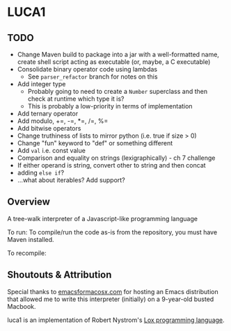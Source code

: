 # LUCA1

## TODO
- Change Maven build to package into a jar with a well-formatted name, create shell script acting as executable (or, maybe, a C executable)
- Consolidate binary operator code using lambdas
  - See `parser_refactor` branch for notes on this
- Add integer type
  - Probably going to need to create a `Number` superclass and then check at runtime which type it is?
  - This is probably a low-priority in terms of implementation
- Add ternary operator
- Add modulo, +=, -=, *=, /=, %=
- Add bitwise operators
- Change truthiness of lists to mirror python (i.e. true if size > 0)
- Change "fun" keyword to "def" or something different
- Add `val` i.e. const value
- Comparison and equality on strings (lexigraphically) - ch 7 challenge
- If either operand is string, convert other to string and then concat
- adding `else if`?
- ...what about iterables? Add support?

## Overview
A tree-walk interpreter of a Javascript-like programming language

To run:
To compile/run the code as-is from the repository, you must have Maven installed. 


To recompile:

## Shoutouts & Attribution
Special thanks to [emacsformacosx.com](https://emacsformacosx.com/) for hosting an Emacs distribution
that allowed me to write this interpreter (initially) on a 9-year-old busted Macbook.

luca1 is an implementation of Robert Nystrom's [Lox programming language](https://www.craftinginterpreters.com).




